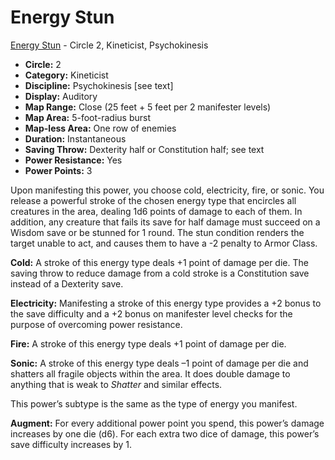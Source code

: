 # Energy Stun

[Energy Stun](/Psionics/E/EnergyStun.md) - Circle 2, Kineticist, Psychokinesis

- **Circle:** 2
- **Category:** Kineticist
- **Discipline:** Psychokinesis [see text]
- **Display:** Auditory
- **Map Range:** Close (25 feet + 5 feet per 2 manifester levels)
- **Map Area:** 5-foot-radius burst
- **Map-less Area:** One row of enemies
- **Duration:** Instantaneous
- **Saving Throw:** Dexterity half or Constitution half; see text
- **Power Resistance:** Yes
- **Power Points:** 3

Upon manifesting this power, you choose cold, electricity, fire, or sonic. You release a powerful stroke of the chosen energy type that encircles all creatures in the area, dealing 1d6 points of damage to each of them. In addition, any creature that fails its save for half damage must succeed on a Wisdom save or be stunned for 1 round. The stun condition renders the target unable to act, and causes them to have a -2 penalty to Armor Class.

**Cold:** A stroke of this energy type deals +1 point of damage per die. The saving throw to reduce damage from a cold stroke is a Constitution save instead of a Dexterity save.

**Electricity:** Manifesting a stroke of this energy type provides a +2 bonus to the save difficulty and a +2 bonus on manifester level checks for the purpose of overcoming power resistance.

**Fire:** A stroke of this energy type deals +1 point of damage per die. 

**Sonic:** A stroke of this energy type deals –1 point of damage per die and shatters all fragile objects within the area. It does double damage to anything that is weak to *Shatter* and similar effects.

This power’s subtype is the same as the type of energy you manifest. 

**Augment:** For every additional power point you spend, this power’s damage increases by one die (d6). For each extra two dice of damage, this power’s save difficulty increases by 1. 
